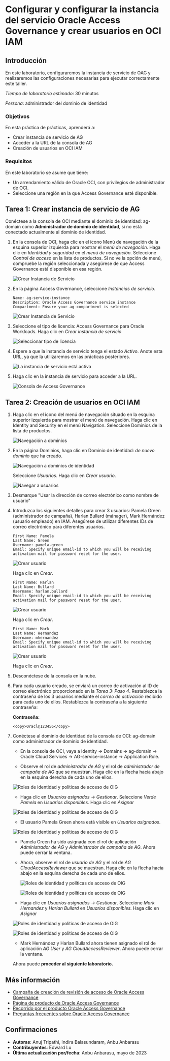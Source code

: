# Configurar y configurar la instancia del servicio Oracle Access Governance y crear usuarios en OCI IAM

## Introducción

En este laboratorio, configuraremos la instancia de servicio de OAG y realizaremos las configuraciones necesarias para ejecutar correctamente este taller.

_Tiempo de laboratorio estimado_: 30 minutos

_Persona_: administrador del dominio de identidad

### Objetivos

En esta práctica de prácticas, aprenderá a:

*   Crear instancia de servicio de AG
*   Acceder a la URL de la consola de AG
*   Creación de usuarios en OCI IAM

### Requisitos

En este laboratorio se asume que tiene:

*   Un arrendamiento válido de Oracle OCI, con privilegios de administrador de OCI.
*   Seleccione una región en la que Access Governance esté disponible.

## Tarea 1: Crear instancia de servicio de AG

Conéctese a la consola de OCI mediante el dominio de identidad: ag-domain como **Administrador de dominio de identidad**, si no está conectado actualmente al dominio de identidad.

1.  En la consola de OCI, haga clic en el icono Menú de navegación de la esquina superior izquierda para mostrar el _menú de navegación._ Haga clic en _Identidad y seguridad_ en el _menú de navegación_. Seleccione _Control de acceso_ en la lista de productos. Si no ve la opción de menú, compruebe la región seleccionada y asegúrese de que Access Governance está disponible en esa región.
    
    ![Crear Instancia de Servicio](images/oci-console.png)
    
2.  En la página Access Governance, seleccione _Instancias de servicio_.
    
        Name: ag-service-instance
        Description: Oracle Access Governance service instance
        Compartment: Ensure your ag-compartment is selected
        
    
    ![Crear Instancia de Servicio](images/create-service-instance.png)
    
3.  Seleccione el tipo de licencia: Access Governance para Oracle Workloads. Haga clic en _Crear instancia de servicio_
    
    ![Seleccionar tipo de licencia](images/license-type.png)
    
4.  Espere a que la instancia de servicio tenga el estado _Activo_. Anote esta URL, ya que la utilizaremos en las prácticas posteriores.
    
    ![La instancia de servicio está activa](images/ag-url.png)
    
5.  Haga clic en la instancia de servicio para acceder a la URL.
    
    ![Consola de Access Governance](images/ag-console.png)
    

## Tarea 2: Creación de usuarios en OCI IAM

1.  Haga clic en el icono del menú de navegación situado en la esquina superior izquierda para mostrar el menú de navegación. Haga clic en Identity and Security en el menú Navigation. Seleccione Dominios de la lista de productos.
    
    ![Navegación a dominios](images/navigate-select-domain.png)
    
2.  En la página Dominios, haga clic en Dominio de identidad: _de nuevo dominio_ que ha creado.
    
    ![Navegación a dominios de identidad](images/open-domains.png)
    
    Seleccione _Usuarios_. Haga clic en _Crear usuario_.
    
    ![Navegar a usuarios](images/navigate-to-users.png)
    
3.  Desmarque "Usar la dirección de correo electrónico como nombre de usuario"
    
4.  Introduzca los siguientes detalles para crear 3 usuarios: Pamela Green (administrador de campaña), Harlan Bullard (mánager), Mark Hernández (usuario empleado) en IAM. Asegúrese de utilizar diferentes IDs de correo electrónico para diferentes usuarios.
    
        First Name: Pamela
        Last Name: Green
        Username: pamela.green
        Email: Specify unique email-id to which you will be receiving activation mail for password reset for the user. 
        
    
    ![Crear usuario](images/user-create-pamela.png)
    
    Haga clic en _Crear_.
    
        First Name: Harlan
        Last Name: Bullard
        Username: harlan.bullard
        Email: Specify unique email-id to which you will be receiving activation mail for password reset for the user. 
        
    
    ![Crear usuario](images/user-create-harlan.png)
    
    Haga clic en _Crear_.
    
        First Name: Mark
        Last Name: Hernandez
        Username: mhernandez
        Email: Specify unique email-id to which you will be receiving activation mail for password reset for the user. 
        
    
    ![Crear usuario](images/user-create-mark.png)
    
    Haga clic en _Crear_.
    
5.  Desconéctese de la consola en la nube.
    
6.  Para cada usuario creado, se enviará un correo de activación al ID de correo electrónico proporcionado en la _Tarea 3: Paso 4_. Restablezca la contraseña de los 3 usuarios mediante el _correo de activación_ recibido para cada uno de ellos. Restablezca la contraseña a la siguiente contraseña:
    
    **Contraseña:**
    
        <copy>Oracl@123456</copy>
        
7.  Conéctese al dominio de identidad de la consola de OCI: ag-domain como administrador de dominio de identidad.
    
    *   En la consola de OCI, vaya a Identity -> Domains -> ag-domain -> Oracle Cloud Services -> AG-service-instance -> Application Role.
        
    *   Observe el rol de _administrador de AG_ y el rol de _administrador de campaña de AG_ que se muestran. Haga clic en la flecha hacia abajo en la esquina derecha de cada uno de ellos.
        
    
    ![Roles de identidad y políticas de acceso de OIG](images/user-approle.png)
    
    *   Haga clic en _Usuarios asignados -> Gestionar_. Seleccione _Verde Pamela_ en _Usuarios disponibles._ Haga clic en _Asignar_
    
    ![Roles de identidad y políticas de acceso de OIG](images/user-approle-list.png)
    
    *   El usuario Pamela Green ahora está visible en _Usuarios asignados_.
    
    ![Roles de identidad y políticas de acceso de OIG](images/user-approle-assign.png)
    
    *   Pamela Green ha sido asignada con el rol de aplicación _Administrador de AG_ y _Administrador de campaña de AG_. Ahora puede cerrar la ventana.
        
    *   Ahora, observe el rol de _usuario de AG_ y el rol de _AG CloudAccessReviewer_ que se muestran. Haga clic en la flecha hacia abajo en la esquina derecha de cada uno de ellos.
        
        ![Roles de identidad y políticas de acceso de OIG](images/aguser.png)
        
        ![Roles de identidad y políticas de acceso de OIG](images/agreviewer.png)
        
    *   Haga clic en _Usuarios asignados -> Gestionar_. Seleccione _Mark Hernandez_ y _Harlan Bullard_ en _Usuarios disponibles._ Haga clic en _Asignar_
        
    
    ![Roles de identidad y políticas de acceso de OIG](images/ag-userassign.png)
    
    ![Roles de identidad y políticas de acceso de OIG](images/ag-reviewerassign.png)
    
    *   Mark Hernández y Harlan Bullard ahora tienen asignado el rol de aplicación _AG User_ y _AG CloudAccessReviewer_. Ahora puede cerrar la ventana.
    
    Ahora puede **proceder al siguiente laboratorio.**
    

## Más información

*   [Campaña de creación de revisión de acceso de Oracle Access Governance](https://docs.oracle.com/en/cloud/paas/access-governance/pdapg/index.html)
*   [Página de producto de Oracle Access Governance](https://www.oracle.com/security/cloud-security/access-governance/)
*   [Recorrido por el producto Oracle Access Governance](https://www.oracle.com/webfolder/s/quicktours/paas/pt-sec-access-governance/index.html)
*   [Preguntas frecuentes sobre Oracle Access Governance](https://www.oracle.com/security/cloud-security/access-governance/faq/)

## Confirmaciones

*   **Autoras**: Anuj Tripathi, Indira Balasundaram, Anbu Anbarasu
*   **Contribuyentes**: Edward Lu
*   **Última actualización por/fecha**: Anbu Anbarasu, mayo de 2023